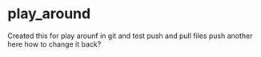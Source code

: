 # play_around
Created this for play arounf in git and test push and pull files
push another here
how to change it back?
